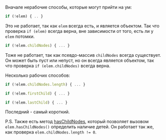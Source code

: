 Вначале нерабочие способы, которые могут прийти на ум:

```js
if (!elem) { .. }
```

Это не работает, так как `elem` всегда есть, и является объектом. Так что проверка `if (elem)` всегда верна, вне зависимости от того, есть ли у `elem` потомки.

```js
if (!elem.childNodes) { ... }
```

Тоже не работает, так как псевдо-массив `childNodes` всегда существует. Он может быть пуст или непуст, но он всегда является объектом, так что проверка `if (elem.childNodes)` всегда верна.

Несколько рабочих способов:

```js
if (!elem.childNodes.length) { ... }

if (!elem.firstChild) { ... }

if (!elem.lastChild) { ... }
```

Последний - самый короткий.

P.S. Также есть метод [hasChildNodes](https://developer.mozilla.org/en-US/docs/Web/API/Node.hasChildNodes), который позволяет вызовом `elem.hasChildNodes()` определить наличие детей. Он работает так же, как проверка `elem.childNodes.length != 0`.